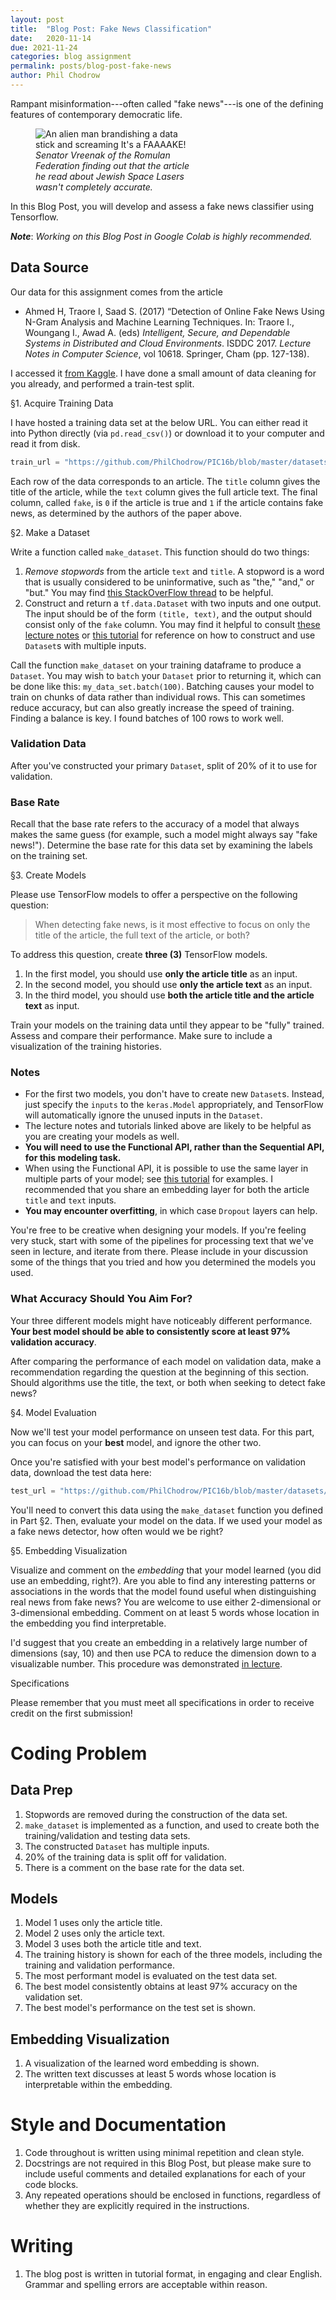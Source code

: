 ```yaml
---
layout: post
title:  "Blog Post: Fake News Classification"
date:   2020-11-14
due: 2021-11-24
categories: blog assignment 
permalink: posts/blog-post-fake-news
author: Phil Chodrow
---
```



Rampant misinformation---often called "fake news"---is one of the defining features of contemporary democratic life. 

<figure class="image" style="width:50%">
    <img src="{{ site.baseurl }}_images/fake.png" alt="An alien man brandishing a data stick and screaming It's a FAAAAKE!">
    <figcaption><i>Senator Vreenak of the Romulan Federation finding out that the article he read about Jewish Space Lasers wasn't completely accurate.</i></figcaption>
</figure>

In this Blog Post, you will develop and assess a fake news classifier using Tensorflow. 

***Note***: *Working on this Blog Post in Google Colab is highly recommended.*


## Data Source 

Our data for this assignment comes from the article

- Ahmed H, Traore I, Saad S. (2017) “Detection of Online Fake News Using N-Gram Analysis and Machine Learning Techniques. In: Traore I., Woungang I., Awad A. (eds) *Intelligent, Secure, and Dependable Systems in Distributed and Cloud Environments*. ISDDC 2017. *Lecture Notes in Computer Science*, vol 10618. Springer, Cham (pp. 127-138).

I accessed it [from Kaggle](https://www.kaggle.com/clmentbisaillon/fake-and-real-news-dataset). I have done a small amount of data cleaning for you already, and performed a train-test split. 


<div class="fancy-h1"> §1. Acquire Training Data  </div>

I have hosted a training data set at the below URL. You can either read it into Python directly (via `pd.read_csv()`) or download it to your computer and read it from disk. 

```python
train_url = "https://github.com/PhilChodrow/PIC16b/blob/master/datasets/fake_news_train.csv?raw=true"
```

Each row of the data corresponds to an article. The `title` column gives the title of the article, while the `text` column gives the full article text. The final column, called `fake`, is `0` if the article is true and `1` if the article contains fake news, as determined by the authors of the paper above. 


<div class="fancy-h1"> §2. Make a Dataset  </div>

Write a function called `make_dataset`. This function should do two things: 

1. *Remove stopwords* from the article `text` and `title`. A stopword is a word that is usually considered to be uninformative, such as "the," "and," or "but." You may find [this StackOverFlow thread](https://stackoverflow.com/questions/29523254/python-remove-stop-words-from-pandas-dataframe) to be helpful. 
2. Construct and return a `tf.data.Dataset` with two inputs and one output. The input should be of the form `(title, text)`, and the output should consist only of the `fake` column. You may find it helpful to consult [these lecture notes](https://nbviewer.jupyter.org/github/PhilChodrow/PIC16B/blob/master/lectures/tf/tf-4.ipynb) or [this tutorial](https://www.tensorflow.org/guide/-keras/functional) for reference on how to construct and use `Dataset`s with multiple inputs. 

Call the function `make_dataset` on your training dataframe to produce a `Dataset`. You may wish to `batch` your `Dataset` prior to returning it, which can be done like this: `my_data_set.batch(100)`. Batching causes your model to train on chunks of data rather than individual rows. This can sometimes reduce accuracy, but can also greatly increase the speed of training. Finding a balance is key. I found batches of 100 rows to work well. 


### Validation Data

After you've constructed your primary `Dataset`, split of 20% of it to use for validation. 

### Base Rate

Recall that the base rate refers to the accuracy of a model that always makes the same guess (for example, such a model might always say "fake news!"). Determine the base rate for this data set by examining the labels on the training set. 

<div class="fancy-h1"> §3. Create Models </div>

Please use TensorFlow models to offer a perspective on the following question: 

> When detecting fake news, is it most effective to focus on only the title of the article, the full text of the article, or both? 

To address this question, create **three (3)** TensorFlow models. 

1. In the first model, you should use **only the article title** as an input. 
2. In the second model, you should use **only the article text** as an input. 
3. In the third model, you should use **both the article title and the article text** as input. 

Train your models on the training data until they appear to be "fully" trained. Assess and compare their performance. Make sure to include a visualization of the training histories. 

### Notes

- For the first two models, you don't have to create new `Dataset`s. Instead, just specify the `inputs` to the `keras.Model` appropriately, and TensorFlow will automatically ignore the unused inputs in the `Dataset`. 
- The lecture notes and tutorials linked above are likely to be helpful as you are creating your models as well. 
- **You will need to use the Functional API, rather than the Sequential API, for this modeling task.** 
- When using the Functional API, it is possible to use the same layer in multiple parts of your model; see [this tutorial](https://www.tensorflow.org/guide/keras/functional) for examples. I recommended that you share an embedding layer for both the article `title` and `text` inputs. 
- **You may encounter overfitting**, in which case `Dropout` layers can help. 

You're free to be creative when designing your models. If you're feeling very stuck, start with some of the pipelines for processing text that we've seen in lecture, and iterate from there. Please include in your discussion some of the things that you tried and how you determined the models you used. 

### What Accuracy Should You Aim For? 

Your three different models might have noticeably different performance. **Your best model should be able to consistently score at least 97% validation accuracy**. 

After comparing the performance of each model on validation data, make a recommendation regarding the question at the beginning of this section. Should algorithms use the title, the text, or both when seeking to detect fake news? 

<div class="fancy-h1"> §4. Model Evaluation </div>

Now we'll test your model performance on unseen test data. For this part, you can focus on your **best** model, and ignore the other two. 

Once you're satisfied with your best model's performance on validation data, download the test data here:  

```python
test_url = "https://github.com/PhilChodrow/PIC16b/blob/master/datasets/fake_news_test.csv?raw=true"
```

You'll need to convert this data using the `make_dataset` function you defined in Part §2. Then, evaluate your model on the data. If we used your model as a fake news detector, how often would we be right? 

<div class="fancy-h1"> §5. Embedding Visualization </div>

Visualize and comment on the *embedding* that your model learned (you did use an embedding, right?). Are you able to find any interesting patterns or associations in the words that the model found useful when distinguishing real news from fake news?  You are welcome to use either 2-dimensional or 3-dimensional embedding. Comment on at least 5 words whose location in the embedding you find interpretable.

I'd suggest that you create an embedding in a relatively large number of dimensions (say, 10) and then use PCA to reduce the dimension down to a visualizable number. This procedure was demonstrated [in lecture](https://nbviewer.jupyter.org/github/PhilChodrow/PIC16B/blob/master/lectures/tf/tf-3.ipynb). 

<div class="fancy-h1"> Specifications </div>

Please remember that you must meet all specifications in order to receive credit on the first submission! 

# Coding Problem

## Data Prep

1. Stopwords are removed during the construction of the data set. 
2. `make_dataset` is implemented as a function, and used to create both the training/validation and testing data sets. 
3. The constructed `Dataset` has multiple inputs. 
4. 20% of the training data is split off for validation. 
5. There is a comment on the base rate for the data set. 

## Models

1. Model 1 uses only the article title. 
2. Model 2 uses only the article text. 
3. Model 3 uses both the article title and text. 
4. The training history is shown for each of the three models, including the training and validation performance. 
5. The most performant model is evaluated on the test data set. 
6. The best model consistently obtains at least 97% accuracy on the validation set.
7. The best model's performance on the test set is shown. 

## Embedding Visualization

1. A visualization of the learned word embedding is shown. 
2. The written text discusses at least 5 words whose location is interpretable within the embedding. 

# Style and Documentation

1. Code throughout is written using minimal repetition and clean style. 
2. Docstrings are not required in this Blog Post, but please make sure to include useful comments and detailed explanations for each of your code blocks. 
3. Any repeated operations should be enclosed in functions, regardless of whether they are explicitly required in the instructions. 

# Writing

1. The blog post is written in tutorial format, in engaging and clear English. Grammar and spelling errors are acceptable within reason. 